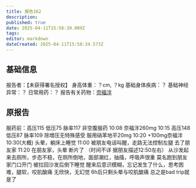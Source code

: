 ```yaml
---
title: 报告162
description: 
published: true
date: 2025-04-11T15:58:39.009Z
tags: 
editor: markdown
dateCreated: 2025-04-11T15:58:34.573Z
---
```


## 基础信息
报告者：【未获得署名授权】
身高体重：？cm, ？kg
基础身体疾病：？
基础神经异常：？
日常用药：？
报告有关药物：[奈福泮](/drug/NFP)

## 原报告
服药前：高压115 低压75 脉率117
非空腹服药
10:08 奈福泮260mg
10:15 高压148 低压87 脉率109 除增压无特殊感受 服用硝苯地平20mg
10:20 +100mg奈福泮
10:30(大概) 头晕，躺床上睡觉
11:00 被朋友电话叫醒，走路无法控制左腿 去了朋友家
11:20 在朋友家，头晕 断片了
（时间不详 据朋友描述12:50左右） 从沙发起来去厕所，步态不稳，在厕所倒地，面部潮红，抽搐，呼吸声很重 莫名跑到朋友家门口开门 被拉回沙发后倒下睡觉 醒来后意识模糊，忘记发生了什么，思考困难，腿软，咬肌酸痛
无欣快，无幻觉
6h后只剩头晕与咬肌酸痛
总之是bad trip就是了